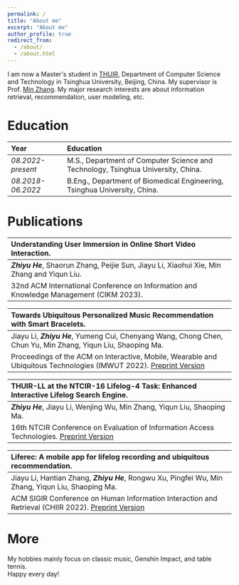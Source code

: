 ```yaml
---
permalink: /
title: "About me"
excerpt: "About me"
author_profile: true
redirect_from: 
  - /about/
  - /about.html
---
```


I am now a Master's student in [THUIR](http://ai.thuir.cn/), Department of Computer Science and Technology in Tsinghua University, Beijing, China. My supervisor is Prof. [Min Zhang](http://www.thuir.cn/group/~mzhang/). My major research interests are about information retrieval, recommendation, user modeling, etc.

Education
======

| Year | Education |
| :------ | :------ | 
| *08.2022-present* | M.S., Department of Computer Science and Technology, Tsinghua University, China. |
| *08.2018-06.2022* | B.Eng., Department of Biomedical Engineering, Tsinghua University, China. |

Publications
======

| **Understanding User Immersion in Online Short Video Interaction.**|   
| :------ |   
| ***Zhiyu He***, Shaorun Zhang, Peijie Sun, Jiayu Li, Xiaohui Xie, Min Zhang and Yiqun Liu. |  
| 32nd ACM International Conference on Information and Knowledge Management (CIKM 2023). |  

| **Towards Ubiquitous Personalized Music Recommendation with Smart Bracelets.**|   
| :------ |   
| Jiayu Li, ***Zhiyu He***, Yumeng Cui, Chenyang Wang, Chong Chen, Chun Yu, Min Zhang, Yiqun Liu, Shaoping Ma. |  
| Proceedings of the ACM on Interactive, Mobile, Wearable and Ubiquitous Technologies (IMWUT 2022). [Preprint Version](https://dl.acm.org/doi/pdf/10.1145/3550333)|  

| **THUIR-LL at the NTCIR-16 Lifelog-4 Task: Enhanced Interactive Lifelog Search Engine.**|   
| :------ |   
| ***Zhiyu He***, Jiayu Li, Wenjing Wu, Min Zhang, Yiqun Liu, Shaoping Ma. |  
| 16th NTCIR Conference on Evaluation of Information Access Technologies. [Preprint Version](http://research.nii.ac.jp/ntcir/workshop/OnlineProceedings16/pdf/ntcir/02-NTCIR16-LIFELOG-HeZ.pdf)| 

| **Liferec: A mobile app for lifelog recording and ubiquitous recommendation.**|   
| :------ |   
| Jiayu Li, Hantian Zhang, ***Zhiyu He***, Rongwu Xu, Pingfei Wu, Min Zhang, Yiqun Liu, Shaoping Ma. |  
| ACM SIGIR Conference on Human Information Interaction and Retrieval (CHIIR 2022). [Preprint Version](https://drive.google.com/file/d/1UiaYXI8wqwJTX_M398c0gPkJQIEsLBHR/view)| 

More
======  
My hobbies mainly focus on classic music, Genshin Impact, and table tennis.  
Happy every day! 
